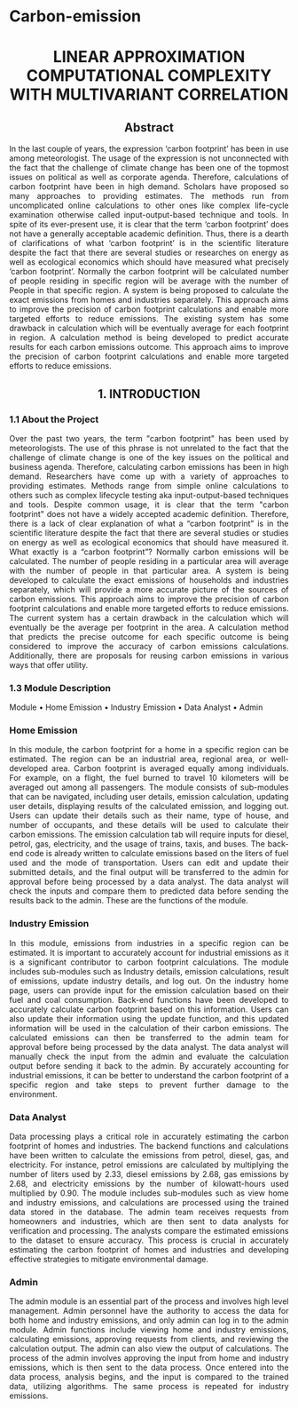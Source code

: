 # Carbon-emission
<h1 align='center'>LINEAR APPROXIMATION COMPUTATIONAL COMPLEXITY WITH MULTIVARIANT CORRELATION</h1>
<h2 align='center'>Abstract</h2>
<p align='justify'>In the last couple of years, the expression ‘carbon footprint’ has been in use among meteorologist. The usage of the expression is not unconnected with the fact that the challenge of climate change has been one of the topmost issues on political as well as corporate agenda. Therefore, calculations of carbon footprint have been in high demand. Scholars have proposed so many approaches to providing estimates. The methods run from uncomplicated online calculations to other ones like complex life-cycle examination otherwise called input-output-based technique and tools. In spite of its ever-present use, it is clear that the term ‘carbon footprint’ does not have a generally acceptable academic definition. Thus, there is a dearth of clarifications of what ‘carbon footprint’ is in the scientific literature despite the fact that there are several studies or researches on energy as well as ecological economics which should have measured what precisely ‘carbon footprint’. Normally the carbon footprint will be calculated number of people residing in specific region will be average with the number of People in that specific region. A system is being proposed to calculate the exact emissions from homes and industries separately. This approach aims to improve the precision of carbon footprint calculations and enable more targeted efforts to reduce emissions. The existing system has some drawback in calculation which will be eventually average for each footprint in region. A calculation method is being developed to predict accurate results for each carbon emissions outcome. This approach aims to improve the precision of carbon footprint calculations and enable more targeted efforts to reduce emissions.</p>

<h2 align='center'>1. INTRODUCTION</h2>
<h3 align='left'>1.1	About the Project</h3>
<p align='justify'>Over the past two years, the term "carbon footprint" has been used by meteorologists. The use of this phrase is not unrelated to the fact that the challenge of climate change is one of the key issues on the political and business agenda. Therefore, calculating carbon emissions has been in high demand. Researchers have come up with a variety of approaches to providing estimates. Methods range from simple online calculations to others such as complex lifecycle testing aka input-output-based techniques and tools. Despite common usage, it is clear that the term "carbon footprint" does not have a widely accepted academic definition. Therefore, there is a lack of clear explanation of what a “carbon footprint” is in the scientific literature despite the fact that there are several studies or studies on energy as well as ecological economics that should have measured it. What exactly is a “carbon footprint”? Normally carbon emissions will be calculated. The number of people residing in a particular area will average with the number of people in that particular area. A system is being developed to calculate the exact emissions of households and industries separately, which will provide a more accurate picture of the sources of carbon emissions. This approach aims to improve the precision of carbon footprint calculations and enable more targeted efforts to reduce emissions. The current system has a certain drawback in the calculation which will eventually be the average per footprint in the area. A calculation method that predicts the precise outcome for each specific outcome is being considered to improve the accuracy of carbon emissions calculations. Additionally, there are proposals for reusing carbon emissions in various ways that offer utility.</p>

<h3 align='left'>1.3	 Module Description</h3>
<p align='justify'>Module
•	Home Emission
•	Industry Emission
•	Data Analyst
•	Admin</p>

<h3 align='left'>Home Emission</h3>
<p align='justify'>In this module, the carbon footprint for a home in a specific region can be estimated. The region can be an industrial area, regional area, or well-developed area. Carbon footprint is averaged equally among individuals. For example, on a flight, the fuel burned to travel 10 kilometers will be averaged out among all passengers. The module consists of sub-modules that can be navigated, including user details, emission calculation, updating user details, displaying results of the calculated emission, and logging out. Users can update their details such as their name, type of house, and number of occupants, and these details will be used to calculate their carbon emissions. The emission calculation tab will require inputs for diesel, petrol, gas, electricity, and the usage of trains, taxis, and buses. The back-end code is already written to calculate emissions based on the liters of fuel used and the mode of transportation. Users can edit and update their submitted details, and the final output will be transferred to the admin for approval before being processed by a data analyst. The data analyst will check the inputs and compare them to predicted data before sending the results back to the admin. These are the functions of the module.</p>

<h3 align='left'>Industry Emission</h3>
<p align='justify'>In this module, emissions from industries in a specific region can be estimated. It is important to accurately account for industrial emissions as it is a significant contributor to carbon footprint calculations. The module includes sub-modules such as Industry details, emission calculations, result of emissions, update industry details, and log out. On the industry home page, users can provide input for the emission calculation based on their fuel and coal consumption. Back-end functions have been developed to accurately calculate carbon footprint based on this information. Users can also update their information using the update function, and this updated information will be used in the calculation of their carbon emissions. The calculated emissions can then be transferred to the admin team for approval before being processed by the data analyst. The data analyst will manually check the input from the admin and evaluate the calculation output before sending it back to the admin. By accurately accounting for industrial emissions, it can be better to understand the carbon footprint of a specific region and take steps to prevent further damage to the environment. </p>

<h3 align='left'>Data Analyst</h3>
<p align='justify'>Data processing plays a critical role in accurately estimating the carbon footprint of homes and industries. The backend functions and calculations have been written to calculate the emissions from petrol, diesel, gas, and electricity. For instance, petrol emissions are calculated by multiplying the number of liters used by 2.33, diesel emissions by 2.68, gas emissions by 2.68, and electricity emissions by the number of kilowatt-hours used multiplied by 0.90. The module includes sub-modules such as view home and industry emissions, and calculations are processed using the trained data stored in the database. The admin team receives requests from homeowners and industries, which are then sent to data analysts for verification and processing. The analysts compare the estimated emissions to the dataset to ensure accuracy. This process is crucial in accurately estimating the carbon footprint of homes and industries and developing effective strategies to mitigate environmental damage.</p>

<h3 align='left'>Admin</h3>
<p align='justify'>The admin module is an essential part of the process and involves high level management. Admin personnel have the authority to access the data for both home and industry emissions, and only admin can log in to the admin module. Admin functions include viewing home and industry emissions, calculating emissions, approving requests from clients, and reviewing the calculation output. The admin can also view the output of calculations. The process of the admin involves approving the input from home and industry emissions, which is then sent to the data process.  Once entered into the data process, analysis begins, and the input is compared to the trained data, utilizing algorithms. The same process is repeated for industry emissions.</p>

